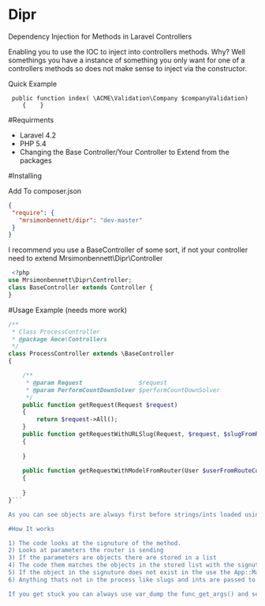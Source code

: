 Dipr
====

Dependency Injection for Methods in Laravel Controllers

Enabling you to use the IOC to inject into controllers methods. Why? Well somethings you have a instance of something you only want for one of a controllers methods so does not make sense to inject via the constructor.

Quick Example
```
 public function index( \ACME\Validation\Company $companyValidation)
    {    }
```



#Requirments


- Laravel 4.2
- PHP 5.4
- Changing the Base Controller/Your Controller to Extend from the packages


#Installing

Add To composer.json

```json
{
 "require": {
   "mrsimonbennett/dipr": "dev-master"
 }
}
 ```
I recommend you use a BaseController of some sort, if not your controller need to extend Mrsimonbennett\Dipr\Controller
```php
 <?php
use Mrsimonbennett\Dipr\Controller;
class BaseController extends Controller {
}
```

#Usage Example
(needs more work)

```php
/**
 * Class ProcessController
 * @package Amce\Controllers
 */
class ProcessController extends \BaseController
{

    /**
     * @param Request                $request
     * @param PerformCountDownSolver $performCountDownSolver
     */
    public function getRequest(Request $request)
    {
        return $request->All();
    }
    public function getRequestWithURLSlug(Request, $request, $slugFromRouteConfig)
    {
    
    }
    
    public function getRequestWithModelFromRouter(User $userFromRouteConfig,Request $request, $randomSlugStringFromRouteConfig)
    {
    
    }
}```

As you can see objects are always first before strings/ints loaded using the router.php

#How It works

1) The code looks at the signuture of the method.
2) Looks at parameters the router is sending
3) If the parameters are objects there are stored in a list
4) The code them matches the objects in the stored list with the signuture
5) If the object in the signuture does not exist in the use the App::Make() method is called which will use the magic of the laravel IOC to pass you that object (whether it needed created or already existed)
6) Anything thats not in the process like slugs and ints are passed to themethod last. 

If you get stuck you can always use var_dump the func_get_args() and see whats going on

